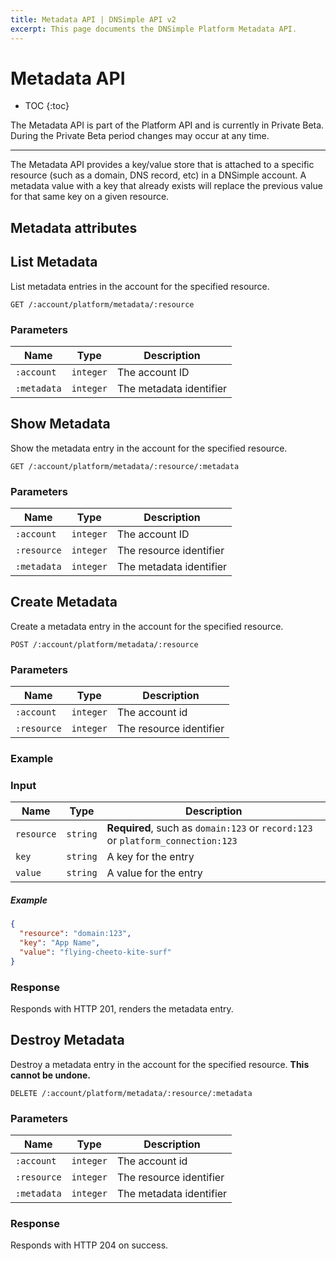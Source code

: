 ```yaml
---
title: Metadata API | DNSimple API v2
excerpt: This page documents the DNSimple Platform Metadata API.
---
```


# Metadata API

* TOC
{:toc}

<note>
  The Metadata API is part of the Platform API and is currently in Private Beta. During the Private Beta period changes may occur at any time.
</note>

---

The Metadata API provides a key/value store that is attached to a specific resource (such as a domain, DNS record, etc) in a DNSimple account. A metadata value with a key that already exists will replace the previous value for that same key on a given resource.

## Metadata attributes

## List Metadata

List metadata entries in the account for the specified resource.

~~~
GET /:account/platform/metadata/:resource
~~~

### Parameters

Name | Type | Description
-----|------|------------
`:account` | `integer` | The account ID
`:metadata` | `integer` | The metadata identifier

## Show Metadata

Show the metadata entry in the account for the specified resource.

~~~
GET /:account/platform/metadata/:resource/:metadata
~~~

### Parameters

Name | Type | Description
-----|------|------------
`:account` | `integer` | The account ID
`:resource` | `integer` | The resource identifier
`:metadata` | `integer` | The metadata identifier

## Create Metadata

Create a metadata entry in the account for the specified resource.

~~~
POST /:account/platform/metadata/:resource
~~~

### Parameters

Name | Type | Description
-----|------|------------
`:account` | `integer` | The account id
`:resource` | `integer` | The resource identifier

### Example

### Input

Name | Type | Description
-----|------|------------
`resource` | `string` | **Required**, such as `domain:123` or `record:123` or `platform_connection:123`
`key` | `string` | A key for the entry
`value` | `string` | A value for the entry

##### Example

~~~json
{
  "resource": "domain:123",
  "key": "App Name",
  "value": "flying-cheeto-kite-surf"
}
~~~

### Response

Responds with HTTP 201, renders the metadata entry.

## Destroy Metadata

Destroy a metadata entry in the account for the specified resource. **This cannot be undone.**

~~~
DELETE /:account/platform/metadata/:resource/:metadata
~~~

### Parameters

Name | Type | Description
-----|------|------------
`:account` | `integer` | The account id
`:resource` | `integer` | The resource identifier
`:metadata` | `integer` | The metadata identifier

### Response

Responds with HTTP 204 on success.
